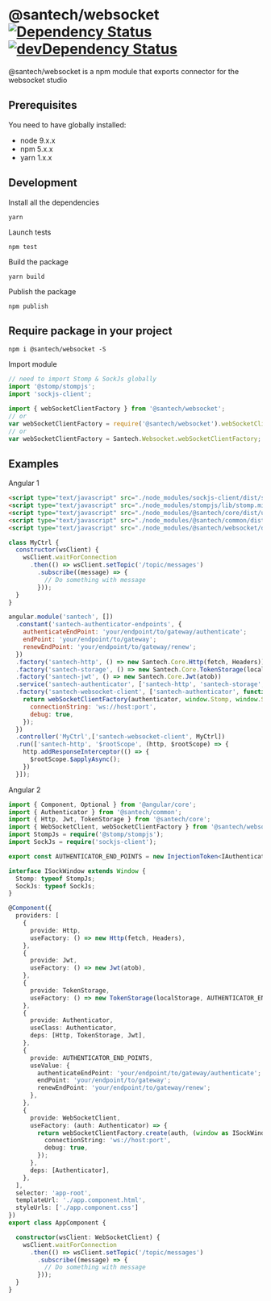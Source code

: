 @santech/websocket
[![Dependency Status](https://david-dm.org/santech-org/studio/status.svg?path=%40santech%2Fwebsocket)](https://david-dm.org/santech-org/studio?path=%40santech%2Fwebsocket)
[![devDependency Status](https://david-dm.org/santech-org/studio/dev-status.svg?path=%40santech%2Fwebsocket)](https://david-dm.org/santech-org/studio?path=%40santech%2Fwebsocket&type=dev)
========

@santech/websocket is a npm module that exports connector for the websocket studio

## Prerequisites

You need to have globally installed:

* node 9.x.x
* npm 5.x.x
* yarn 1.x.x

## Development

Install all the dependencies

```
yarn
```

Launch tests

```
npm test
```

Build the package

```
yarn build
```

Publish the package

```
npm publish
```

## Require package in your project

```
npm i @santech/websocket -S
```

Import module

```javascript
// need to import Stomp & SockJs globally
import '@stomp/stompjs';
import 'sockjs-client';

import { webSocketClientFactory } from '@santech/websocket';
// or
var webSocketClientFactory = require('@santech/websocket').webSocketClientFactory;
// or
var webSocketClientFactory = Santech.Websocket.webSocketClientFactory;
```

## Examples

Angular 1

```html
<script type="text/javascript" src="./node_modules/sockjs-client/dist/sockjs.min.js"></script>
<script type="text/javascript" src="./node_modules/stompjs/lib/stomp.min.js"></script>
<script type="text/javascript" src="./node_modules/@santech/core/dist/umd/index.js"></script>
<script type="text/javascript" src="./node_modules/@santech/common/dist/umd/index.js"></script>
<script type="text/javascript" src="./node_modules/@santech/websocket/dist/umd/index.js"></script>
```

```javascript
class MyCtrl {
  constructor(wsClient) {
    wsClient.waitForConnection
      .then(() => wsClient.setTopic('/topic/messages')
        .subscribe((message) => {
          // Do something with message
        }));
  }
}

angular.module('santech', [])
  .constant('santech-authenticator-endpoints', {
    authenticateEndPoint: 'your/endpoint/to/gateway/authenticate';
    endPoint: 'your/endpoint/to/gateway';
    renewEndPoint: 'your/endpoint/to/gateway/renew';
  })
  .factory('santech-http', () => new Santech.Core.Http(fetch, Headers))
  .factory('santech-storage', () => new Santech.Core.TokenStorage(localStorage))
  .factory('santech-jwt', () => new Santech.Core.Jwt(atob))
  .service('santech-authenticator', ['santech-http', 'santech-storage', 'santech-jwt', 'santech-authenticator-endpoints', Santech.Common.Authenticator])
  .factory('santech-websocket-client', ['santech-authenticator', function(authenticator) {
    return webSocketClientFactory(authenticator, window.Stomp, window.SockJs, {
      connectionString: 'ws://host:port',
      debug: true,
    });
  })
  .controller('MyCtrl',['santech-websocket-client', MyCtrl])
  .run(['santech-http', '$rootScope', (http, $rootScope) => {
    http.addResponseInterceptor(() => {
      $rootScope.$applyAsync();
    })
  }]);
```

Angular 2

```typescript
import { Component, Optional } from '@angular/core';
import { Authenticator } from '@santech/common';
import { Http, Jwt, TokenStorage } from '@santech/core';
import { WebSocketClient, webSocketClientFactory } from '@santech/websocket';
import StompJs = require('@stomp/stompjs');
import SockJs = require('sockjs-client');

export const AUTHENTICATOR_END_POINTS = new InjectionToken<IAuthenticatorEndPoints>('authenticatorEndPoints');

interface ISockWindow extends Window {
  Stomp: typeof StompJs;
  SockJs: typeof SockJs;
}

@Component({
  providers: [
    {
      provide: Http,
      useFactory: () => new Http(fetch, Headers),
    },
    {
      provide: Jwt,
      useFactory: () => new Jwt(atob),
    },
    {
      provide: TokenStorage,
      useFactory: () => new TokenStorage(localStorage, AUTHENTICATOR_END_POINTS),
    },
    {
      provide: Authenticator,
      useClass: Authenticator,
      deps: [Http, TokenStorage, Jwt],
    },
    {
      provide: AUTHENTICATOR_END_POINTS,
      useValue: {
        authenticateEndPoint: 'your/endpoint/to/gateway/authenticate';
        endPoint: 'your/endpoint/to/gateway';
        renewEndPoint: 'your/endpoint/to/gateway/renew';
      },
    },
    {
      provide: WebSocketClient,
      useFactory: (auth: Authenticator) => {
        return webSocketClientFactory.create(auth, (window as ISockWindow).Stomp, (window as ISockWindow).SockJs, {
          connectionString: 'ws://host:port',
          debug: true,
        });
      },
      deps: [Authenticator],
    },
  ],
  selector: 'app-root',
  templateUrl: './app.component.html',
  styleUrls: ['./app.component.css']
})
export class AppComponent {

  constructor(wsClient: WebSocketClient) {
    wsClient.waitForConnection
      .then(() => wsClient.setTopic('/topic/messages')
        .subscribe((message) => {
          // Do something with message
        }));
  }
}
```
